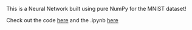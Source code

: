 This is a Neural Network built using pure NumPy for the MNIST dataset!

Check out the code [here](https://github.com/vxnuaj/np.mnistnn/blob/main/src/mnistmodel.py) and the .ipynb [here](https://github.com/vxnuaj/np.mnistnn/blob/main/src/mnist-nn.ipynb)
